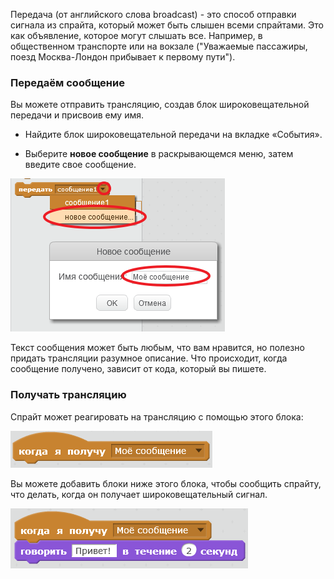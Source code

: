 Передача (от английского слова broadcast) - это способ отправки сигнала из спрайта, который может быть слышен всеми спрайтами. Это как объявление, которое могут слышать все. Например, в общественном транспорте или на вокзале ("Уважаемые пассажиры, поезд Москва-Лондон прибывает к первому пути").

### Передаём сообщение

Вы можете отправить трансляцию, создав блок широковещательной передачи и присвоив ему имя.

+ Найдите блок широковещательной передачи на вкладке «События».

+ Выберите **новое сообщение** в раскрывающемся меню, затем введите свое сообщение.

![Создать трансляцию](images/create-a-broadcast.png)

Текст сообщения может быть любым, что вам нравится, но полезно придать трансляции разумное описание. Что происходит, когда сообщение получено, зависит от кода, который вы пишете.

### Получать трансляцию

Спрайт может реагировать на трансляцию с помощью этого блока:

![Получать трансляцию](images/receive-a-broadcast.png)

Вы можете добавить блоки ниже этого блока, чтобы сообщить спрайту, что делать, когда он получает широковещательный сигнал.

![Пример получения](images/receive-example.png)
